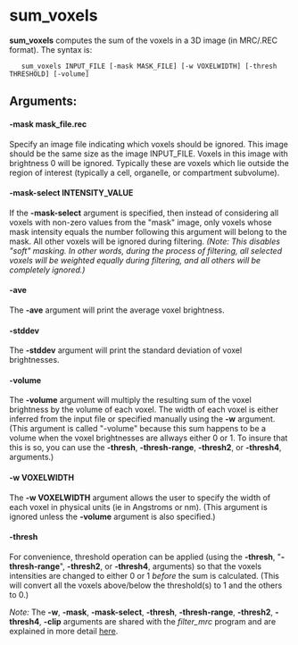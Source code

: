 sum_voxels
===========
**sum_voxels** computes the sum of the voxels in a 3D image
(in MRC/.REC format).  The syntax is:
```
   sum_voxels INPUT_FILE [-mask MASK_FILE] [-w VOXELWIDTH] [-thresh THRESHOLD] [-volume]
```

## Arguments:

#### -mask  mask_file.rec
  Specify an image file indicating which voxels should be ignored.
  This image should be the same size as the image INPUT_FILE.
  Voxels in this image with brightness 0 will be ignored.
  Typically these are voxels which lie outside the region of interest
  (typically a cell, organelle, or compartment subvolume).

#### -mask-select  INTENSITY_VALUE

If the **-mask-select** argument is specified, then instead of considering all
voxels with non-zero values from the "mask" image,
only voxels whose mask intensity equals the number following
this argument will belong to the mask.
All other voxels will be ignored during filtering.
*(Note: This disables "soft" masking.  In other words,
  during the process of filtering, all selected voxels will be weighted equally
  during filtering, and all others will be completely ignored.)*

#### -ave
The **-ave** argument will print the average voxel brightness.

#### -stddev
The **-stddev** argument will print the standard deviation
of voxel brightnesses.

#### -volume
The **-volume** argument will multiply the resulting sum of the voxel
brightness by the volume of each voxel.
The width of each voxel is either inferred from
the input file or specified manually using the **-w** argument.
(This argument is called "-volume" because this sum happens to be a volume
 when the voxel brightnesses are allways either 0 or 1.
 To insure that this is so, you can use the
 **-thresh**, **-thresh-range**, **-thresh2**, or **-thresh4**, arguments.)

#### -w VOXELWIDTH
The **-w VOXELWIDTH** argument allows the user to specify the width
of each voxel in physical units (ie in Angstroms or nm).
(This argument is ignored unless the **-volume** argument is also specified.)

#### -thresh
For convenience, threshold operation can be applied
(using the **-thresh**, "**-thresh-range**",
 **-thresh2**, or **-thresh4**, arguments)
so that the voxels intensities are changed to either 0 or 1
*before* the sum is calculated.
(This will convert all the voxels above/below the threshold(s) to 1
 and the others to 0.)

*Note:* The **-w**, **-mask**, **-mask-select**,
**-thresh**, **-thresh-range**, **-thresh2**, **-thresh4**, **-clip**
arguments are shared with the *filter_mrc* program
and are explained in more detail [here](./doc_filter_mrc.md).
